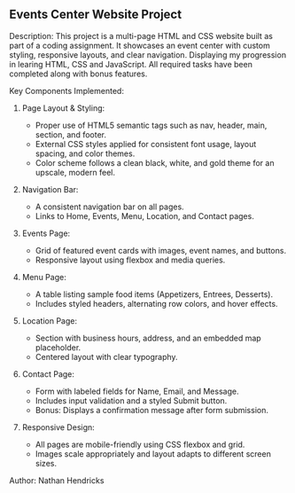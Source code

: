 Events Center Website Project  
------------------------------

Description:
This project is a multi-page HTML and CSS website built as part of a coding assignment. 
It showcases an event center with custom styling, responsive layouts, and clear navigation. Displaying my progression in learing HTML, CSS and JavaScript.
All required tasks have been completed along with bonus features.

Key Components Implemented:

1. Page Layout & Styling:
   - Proper use of HTML5 semantic tags such as nav, header, main, section, and footer.
   - External CSS styles applied for consistent font usage, layout spacing, and color themes.
   - Color scheme follows a clean black, white, and gold theme for an upscale, modern feel.

2. Navigation Bar:
   - A consistent navigation bar on all pages.
   - Links to Home, Events, Menu, Location, and Contact pages.

3. Events Page:
   - Grid of featured event cards with images, event names, and buttons.
   - Responsive layout using flexbox and media queries.

4. Menu Page:
   - A table listing sample food items (Appetizers, Entrees, Desserts).
   - Includes styled headers, alternating row colors, and hover effects.

5. Location Page:
   - Section with business hours, address, and an embedded map placeholder.
   - Centered layout with clear typography.

6. Contact Page:
   - Form with labeled fields for Name, Email, and Message.
   - Includes input validation and a styled Submit button.
   - Bonus: Displays a confirmation message after form submission.

7. Responsive Design:
   - All pages are mobile-friendly using CSS flexbox and grid.
   - Images scale appropriately and layout adapts to different screen sizes.

Author: Nathan Hendricks

